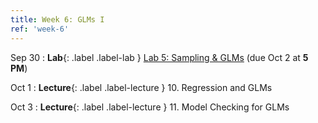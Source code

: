 ```yaml
---
title: Week 6: GLMs I
ref: 'week-6'
---
```

Sep 30
: **Lab**{: .label .label-lab } [Lab 5: Sampling & GLMs](https://data102.datahub.berkeley.edu/hub/user-redirect/git-pull?repo=https%3A%2F%2Fgithub.com%2Fds-102%2Ffa24-materials&urlpath=lab%2Ftree%2Ffa24-materials%2Flab%2Flab05%2Flab05.ipynb&branch=main) (due Oct 2 at **5 PM**)

Oct 1
: **Lecture**{: .label .label-lecture } 10. Regression and GLMs

Oct 3
: **Lecture**{: .label .label-lecture } 11. Model Checking for GLMs
